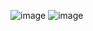 ![image](https://github.com/user-attachments/assets/54fc84c3-1d1d-4e88-8482-9bdb24f73f26)
![image](https://github.com/user-attachments/assets/489a1557-9648-4092-b097-52ee8a8ed269)
